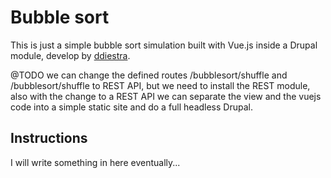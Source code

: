 Bubble sort
===========

This is just a simple bubble sort simulation built with Vue.js inside a Drupal module, develop by <a href="https://github.com/ddiestra">ddiestra</a>.

@TODO we can change the defined routes /bubblesort/shuffle and /bubblesort/shuffle to REST API, but we need to install the REST module, also with the change to a REST API we can separate the view and the vuejs code into a simple static site and do a full headless Drupal.

Instructions
------------

I will write something in here eventually...

